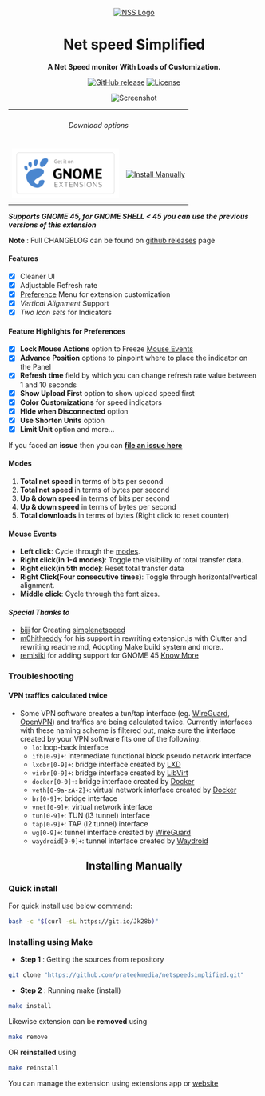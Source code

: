 <p align="center"><a href="https://extensions.gnome.org/extension/3724/net-speed-simplified/"><img src="https://raw.githubusercontent.com/prateekmedia/netspeedsimplified/main/images/icon.png" height=80px alt="NSS Logo"/></a></p>
<h1 align="center">Net speed Simplified</h1>
<p align="center"><b>A Net Speed monitor With Loads of Customization.</b></p>
<p align="center">
<a href="https://github.com/prateekmedia/netspeedsimplified/releases">
 <img alt="GitHub release" src="https://img.shields.io/github/v/release/prateekmedia/netspeedsimplified"/></a> <a href="LICENSE"><img alt="License" src="https://img.shields.io/github/license/prateekmedia/netspeedsimplified?color=blue"/></a>
</p>
<p align="center">
 <img src='https://extensions.gnome.org/extension-data/screenshots/screenshot_3724.gif' width="500px"  alt="Screenshot"/>
</p>
<table>
 <th colspan=2>
  <h6>Download options</h6>
 </th>
 <tr>
  <td>
   <a href="https://extensions.gnome.org/extension/3724/net-speed-simplified/">
    <img src="https://raw.githubusercontent.com/andyholmes/gnome-shell-extensions-badge/master/get-it-on-ego.svg?sanitize=true" height="100" alt="Get it on GNOME Extensions">
   </a>
  </td>
  <td>
   <a href="#installing-manually">
    <img alt="Install Manually" src="https://img.shields.io/badge/Install Manually-2 ways-blue"/>
   </a>
  </td>
 </tr>
 <tr>
  <td colspan=10>
 </tr>
 </td>
</table>

***Supports GNOME 45, for GNOME SHELL < 45 you can use the previous versions of this extension***

**Note** : Full CHANGELOG can be found on [github releases](https://github.com/prateekmedia/netspeedsimplified/releases) page

#### Features
- [x] Cleaner UI
- [x] Adjustable Refresh rate
- [x] [Preference](#Feature-Highlights-for-Preferences) Menu for extension customization
- [x] *Vertical Alignment* Support
- [x] *Two Icon sets* for Indicators

#### Feature Highlights for Preferences
- [x] **Lock Mouse Actions** option to Freeze [Mouse Events](#mouse-events)
- [x] **Advance Position** options to pinpoint where to place the indicator on the Panel
- [x] **Refresh time** field by which you can change refresh rate value between 1 and 10 seconds
- [x] **Show Upload First** option to show upload speed first
- [x] **Color Customizations** for speed indicators
- [x] **Hide when Disconnected** option
- [x] **Use Shorten Units** option 
- [x] **Limit Unit** option
and more...

If you faced an **issue** then you can **[file an issue here](https://github.com/prateekmedia/netspeedsimplified/issues)**
 
#### Modes
1. **Total net speed** in terms of bits per second
1. **Total net speed** in terms of bytes per second
1. **Up & down speed** in terms of bits per second
1. **Up & down speed** in terms of bytes per second
1. **Total downloads** in terms of bytes (Right click to reset counter)

#### Mouse Events
- **Left click**: Cycle through the [modes](#modes).
- **Right click(in 1-4 modes)**: Toggle the visibility of total transfer data.
- **Right click(in 5th mode)**: Reset total transfer data
- **Right Click(Four consecutive times)**: Toggle through horizontal/vertical alignment.
- **Middle click**: Cycle through the font sizes.

#### *Special Thanks to*
- [biji](https://github.com/biji) for Creating [simplenetspeed](https://github.com/biji/simplenetspeed)
- [m0hithreddy](https://github.com/m0hithreddy) for his support in rewriting extension.js with Clutter and rewriting readme.md, Adopting Make build system and more..
- [remisiki](https://github.com/remisiki) for adding support for GNOME 45
[Know More](https://github.com/prateekmedia/netspeedsimplified/graphs/contributors)

### Troubleshooting

#### VPN traffics calculated twice
- Some VPN software creates a tun/tap interface (eg. [WireGuard](https://wireguard.com), [OpenVPN](https://openvpn.net)) and traffics are being calculated twice. Currently interfaces with these naming scheme is filtered out, make sure the interface created by your VPN software fits one of the following:
  - `lo`: loop-back interface
  - `ifb[0-9]+`: intermediate functional block pseudo network interface
  - `lxdbr[0-9]+`: bridge interface created by [LXD](https://linuxcontainers.org/lxd/)
  - `virbr[0-9]+`: bridge interface created by [LibVirt](https://libvirt.org)
  - `docker[0-0]+`: bridge interface created by [Docker](https://docker.com)
  - `veth[0-9a-zA-Z]+`: virtual network interface created by [Docker](https://docker.com)
  - `br[0-9]+`: bridge interface
  - `vnet[0-9]+`: virtual network interface
  - `tun[0-9]+`: TUN (l3 tunnel) interface
  - `tap[0-9]+`: TAP (l2 tunnel) interface
  - `wg[0-9]+`: tunnel interface created by [WireGuard](https://wireguard.com)
  - `waydroid[0-9]+`: tunnel interface created by [Waydroid](https://waydro.id)

<h2 align="center">Installing Manually</h2>
  
### Quick install
For quick install use below command:
```bash
bash -c "$(curl -sL https://git.io/Jk28b)"
```

### Installing using Make
- **Step 1** : Getting the sources from repository
```bash
git clone "https://github.com/prateekmedia/netspeedsimplified.git"
```
- **Step 2** : Running make (install)
```bash
make install
```
Likewise extension can be **removed** using
```bash
make remove
```  
OR **reinstalled** using
```bash
make reinstall
```  

You can manage the extension using extensions app or [website](https://extensions.gnome.org/local)
